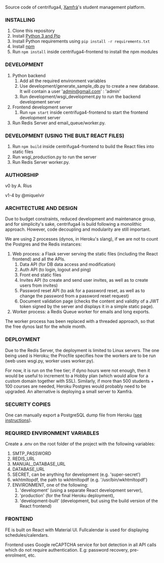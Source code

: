 Source code of centrífuga4, [Xamfrà](https://xamfra.net)'s student management platform.

### INSTALLING
1. Clone this repository
2. Install [Python 3 and Pip](https://www.python.org/downloads/)
3. Install Python requirements using `pip install -r requirements.txt`
4. Install [npm](https://www.npmjs.com/get-npm)
5. Run `npm install` inside centrifuga4-frontend to install the npm modules

### DEVELOPMENT
1. Python backend
    1. Add all the required environment variables
    2. Use development/generate_sample_db.py to create a new database. It will contain a user 'admin@gmail.com' : 'admin'
    3. Run development/wsgi_development.py to run the backend development server
2. Frontend development server
    1. Run `npm start` inside centrifuga4-frontend to start the frontend development server
3. Run Redis Server and email_queue/worker.py.

### DEVELOPMENT (USING THE BUILT REACT FILES)
1. Run `npm build` inside centrifuga4-frontend to build the React files into static files
2. Run wsgi_production.py to run the server
3. Run Redis Server worker.py.

### AUTHORSHIP

v0 by A. Rius

v1-4 by @miquelvir

### ARCHITECTURE AND DESIGN

Due to budget constraints, reduced development and maintenance group, and for simplicity's sake, centrifuga4 is build
following a monolithic approach. However, code decoupling and modularity are still important.

We are using 2 processes (dynos, in Heroku's slang), if we are not to count the Postgres and the Redis instances:
1. Web process: a Flask server serving the static files (including the React frontend) and all the APIs.
   1. Data API (for DB data access and modification)
   2. Auth API (to login, logout and ping)
   3. Front end static files
   4. Invites API (to create and send user invites, as well as to create users from invites)
   5. Password reset API (to ask for a password reset, as well as to change the password from a password reset request)
   6. Document validation page (checks the content and validity of a JWT token signed by the server and displays it in a simple static page).
2. Worker process: a Redis Queue worker for emails and long exports.

The worker process has been replaced with a threaded approach, so that the free dynos last for the whole month.

### DEPLOYMENT

Due to the Redis Server, the deployment is limited to Linux servers. The one being used is Heroku; the Procfile
specifies how the workers are to be run (web uses wsgi.py, worker uses worker.py).

For now, it is run on the free tier; if dyno hours were not enough, then it would be useful to increment to a Hobby plan
(which would allow for a custom domain together with SSL). Similarly, if more than 500 students + 100 courses are needed,
Heroku Postgres would probably need to be upgraded. An alternative is deploying a small server to Xamfrà.

### SECURITY COPIES

One can manually export a PostgreSQL dump file from Heroku ([see instructions](https://devcenter.heroku.com/articles/heroku-postgres-import-export)).


### REQUIRED ENVIRONMENT VARIABLES

Create a .env on the root folder of the project with the following variables:
1. SMTP_PASSWORD
2. REDIS_URL
3. MANUAL_DATABASE_URL
4. DATABASE_URL
5. SECRET, can be anything for development (e.g. 'super-secret')
6. wkhtmltopdf, the path to wkhtmltopdf (e.g. '/usr/bin/wkhtmltopdf')
7. ENVIRONMENT, one of the following:
   1. 'development' (using a separate React development server),
   2. 'production' (for the final Heroku deployment),
   3. 'development-built' (development, but using the build version of the React frontend)


### FRONTEND

FE is built on React with Material UI. Fullcalendar is used for displaying schedules/calendars.

Frontend uses Google reCAPTCHA service for bot detection in all API calls which do not require authentication. E.g:
password recovery, pre-enrolment, etc.